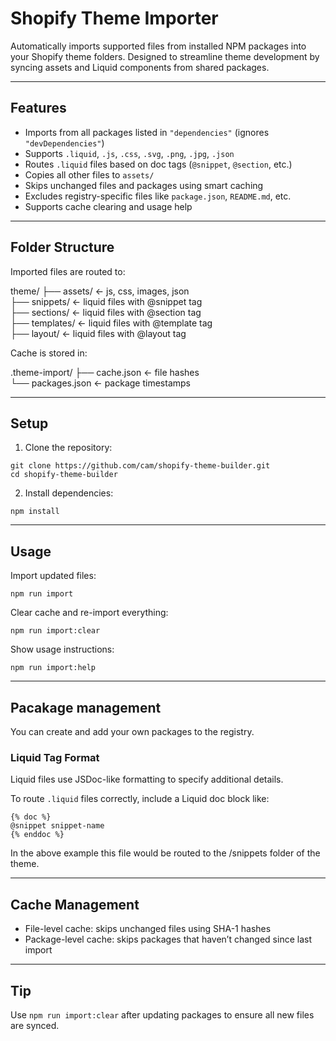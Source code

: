 # Shopify Theme Importer

Automatically imports supported files from installed NPM packages into your Shopify theme folders. Designed to streamline theme development by syncing assets and Liquid components from shared packages.

---

## Features

- Imports from all packages listed in `"dependencies"` (ignores `"devDependencies"`)
- Supports `.liquid`, `.js`, `.css`, `.svg`, `.png`, `.jpg`, `.json`
- Routes `.liquid` files based on doc tags (`@snippet`, `@section`, etc.)
- Copies all other files to `assets/`
- Skips unchanged files and packages using smart caching
- Excludes registry-specific files like `package.json`, `README.md`, etc.
- Supports cache clearing and usage help

---

## Folder Structure

Imported files are routed to:

theme/
├── assets/          ← js, css, images, json  
├── snippets/        ← liquid files with @snippet tag  
├── sections/        ← liquid files with @section tag  
├── templates/       ← liquid files with @template tag  
├── layout/          ← liquid files with @layout tag  

Cache is stored in:

.theme-import/
├── cache.json       ← file hashes  
└── packages.json    ← package timestamps  

---

## Setup

1. Clone the repository:

```
git clone https://github.com/cam/shopify-theme-builder.git
cd shopify-theme-builder
```

2. Install dependencies:

```
npm install
```

---

## Usage

Import updated files:
```
npm run import
```

Clear cache and re-import everything:
```
npm run import:clear
```

Show usage instructions:
```
npm run import:help
```

---

## Pacakage management

You can create and add your own packages to the registry.

### Liquid Tag Format

Liquid files use JSDoc-like formatting to specify additional details.

To route `.liquid` files correctly, include a Liquid doc block like:
```
{% doc %}
@snippet snippet-name
{% enddoc %}
```

In the above example this file would be routed to the /snippets folder of the theme.

---

## Cache Management

- File-level cache: skips unchanged files using SHA-1 hashes
- Package-level cache: skips packages that haven’t changed since last import

---

## Tip

Use `npm run import:clear` after updating packages to ensure all new files are synced.